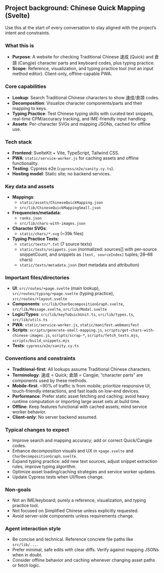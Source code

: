 ## Project background: Chinese Quick Mapping (Svelte)

Use this at the start of every conversation to stay aligned with the project’s intent and constraints.

### What this is

- **Purpose**: A website for checking Traditional Chinese 速成 (Quick) and 倉頡 (Cangjie) character parts and keyboard codes, plus typing practice.
- **Scope**: Reference, visualization, and typing practice tool (not an input method editor). Client-only, offline-capable PWA.

### Core capabilities

- **Lookup**: Search Traditional Chinese characters to show 速成/倉頡 codes.
- **Decomposition**: Visualize character components/parts and their mapping to keys.
- **Typing Practice**: Test Chinese typing skills with curated text snippets, real-time CPM/accuracy tracking, and IME-friendly input handling.
- **Assets**: Per-character SVGs and mapping JSONs, cached for offline use.

### Tech stack

- **Frontend**: SvelteKit + Vite, TypeScript, Tailwind CSS.
- **PWA**: `static/service-worker.js` for caching assets and offline functionality.
- **Testing**: Cypress e2e (`cypress/e2e/sanity.cy.ts`).
- **Hosting model**: Static site; no backend services.

### Key data and assets

- **Mappings**:
  - `static/assets/ChineseQuickMapping.json`
  - `src/lib/ChineseQuickMappingSmall.json`
- **Frequencies/metadata**:
  - `ranks.json`
  - `src/lib/chars-with-images.json`
- **Character SVGs**:
  - `static/chars/*.svg` (~39k files)
- **Typing Practice Texts**:
  - `static/texts/*.txt` (7 source texts)
  - `static/texts/snippets.json` (normalized: sources[] with per-source snippetCount, and snippets as `[text, sourceIndex]` tuples; 28–68 chars)
  - `static/texts/metadata.json` (text metadata and attribution)

### Important files/directories

- **UI**: `src/routes/+page.svelte` (main lookup), `src/routes/typing/+page.svelte` (typing practice), `src/routes/+layout.svelte`
- **Components**: `src/lib/CharDecompositionGraph.svelte`, `src/lib/Message.svelte`, `src/lib/Modal.svelte`
- **Logic/Types**: `src/lib/keyToQuickUnit.ts`, `src/lib/types.ts`, `src/lib/utils.ts`
- **PWA**: `static/service-worker.js`, `static/manifest.webmanifest`
- **Scripts**: `scripts/generate-small-mapping.js`, `scripts/get-chars-with-chinese-images.js`, `scripts/scrap-*`, `scripts/fetch_texts.mjs`, `scripts/build_snippets.mjs`
- **Tests**: `cypress/e2e/sanity.cy.ts`

### Conventions and constraints

- **Traditional-first**: All lookups assume Traditional Chinese characters.
- **Terminology**: 速成 = Quick; 倉頡 = Cangjie; “character parts” are components used by these methods.
- **Mobile-first**: ~90% of traffic is from mobile; prioritize responsive UI, touch-friendly interactions, and fast loads on low-end devices.
- **Performance**: Prefer static asset fetching and caching; avoid heavy runtime computation or importing large asset sets at build time.
- **Offline**: Keep features functional with cached assets; mind service worker behavior.
- **Client-only**: No server backend assumed.

### Typical changes to expect

- Improve search and mapping accuracy; add or correct Quick/Cangjie codes.
- Enhance decomposition visuals and UX in `+page.svelte` and `CharDecompositionGraph.svelte`.
- Expand typing practice: add new text sources, adjust snippet extraction rules, improve typing algorithm.
- Optimize asset loading/caching strategies and service worker updates.
- Update Cypress tests when UI/flows change.

### Non-goals

- Not an IME/keyboard; purely a reference, visualization, and typing practice tool.
- Not focused on Simplified Chinese unless explicitly requested.
- Avoid server-side components unless requirements change.

### Agent interaction style

- Be concise and technical. Reference concrete file paths like `src/lib/...`.
- Prefer minimal, safe edits with clear diffs. Verify against mapping JSONs when in doubt.
- Consider offline behavior and caching whenever changing asset paths or fetch logic.
